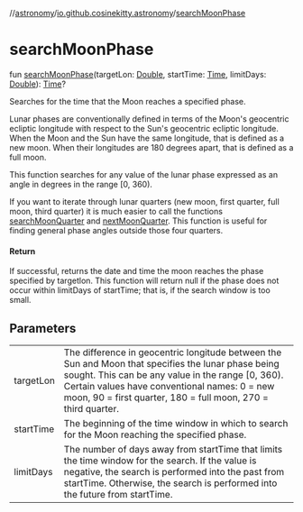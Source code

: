 //[astronomy](../../index.md)/[io.github.cosinekitty.astronomy](index.md)/[searchMoonPhase](search-moon-phase.md)

# searchMoonPhase

fun [searchMoonPhase](search-moon-phase.md)(targetLon: [Double](https://kotlinlang.org/api/latest/jvm/stdlib/kotlin-stdlib/kotlin/-double/index.html), startTime: [Time](-time/index.md), limitDays: [Double](https://kotlinlang.org/api/latest/jvm/stdlib/kotlin-stdlib/kotlin/-double/index.html)): [Time](-time/index.md)?

Searches for the time that the Moon reaches a specified phase.

Lunar phases are conventionally defined in terms of the Moon's geocentric ecliptic longitude with respect to the Sun's geocentric ecliptic longitude. When the Moon and the Sun have the same longitude, that is defined as a new moon. When their longitudes are 180 degrees apart, that is defined as a full moon.

This function searches for any value of the lunar phase expressed as an angle in degrees in the range [0, 360).

If you want to iterate through lunar quarters (new moon, first quarter, full moon, third quarter) it is much easier to call the functions [searchMoonQuarter](search-moon-quarter.md) and [nextMoonQuarter](next-moon-quarter.md). This function is useful for finding general phase angles outside those four quarters.

#### Return

If successful, returns the date and time the moon reaches the phase specified by targetlon. This function will return null if the phase does not occur within limitDays of startTime; that is, if the search window is too small.

## Parameters

| | |
|---|---|
| targetLon | The difference in geocentric longitude between the Sun and Moon that specifies the lunar phase being sought. This can be any value in the range [0, 360).  Certain values have conventional names: 0 = new moon, 90 = first quarter, 180 = full moon, 270 = third quarter. |
| startTime | The beginning of the time window in which to search for the Moon reaching the specified phase. |
| limitDays | The number of days away from startTime that limits the time window for the search. If the value is negative, the search is performed into the past from startTime. Otherwise, the search is performed into the future from startTime. |
